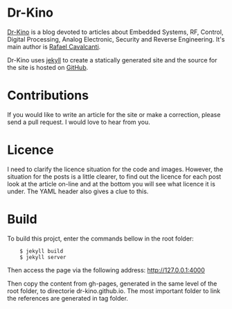 # Dr-Kino
[Dr-Kino](https://dr-kino.github.io) is a blog devoted to articles about Embedded Systems, RF, Control, Digital Processing, Analog Electronic, Security and Reverse Engineering. It's main author is [Rafael Cavalcanti](https://dr-kino.github.io/profile/rafaelcavalcanti).

Dr-Kino uses [jekyll](http://jekyllrb.com/) to create a statically generated site and the source for the site is hosted on [GitHub](https://github.com/dr-kino/dr-kino.github.io).

# Contributions
If you would like to write an article for the site or make a correction, please send a pull request. I would love to hear from you.

# Licence
I need to clarify the licence situation for the code and images.  However, the situation for the posts is a little clearer, to find out the licence for each post look at the article on-line and at the bottom you will see what licence it is under.  The YAML header also gives a clue to this.

# Build
To build this projct, enter the commands bellow in the root folder:
```console
	$ jekyll build
	$ jekyll server
```
Then access the page via the following address: http://127.0.0.1:4000

Then copy the content from gh-pages, generated in the same level of the root folder, to directorie dr-kino.github.io. The most important folder to link the references are generated in tag folder.
